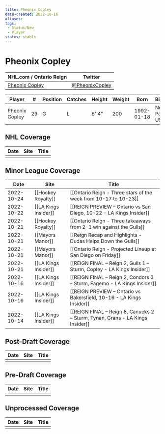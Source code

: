 ```yaml
---
title: Pheonix Copley
date-created: 2022-10-16
aliases: 
tags:
 - Status/New
 - Player
status: stable
---
```


# Pheonix Copley

| NHL.com / Ontario Reign | Twitter                                 |
| ----------------------- | --------------------------------------- |
| [Pheonix Copley](https://www.nhl.com/player/pheonix-copley-8477831)           | [@PheonixCopley](https://twitter.com/PheonixCopley) | 

| Player         | \#  | Position | Catches | Height | Weight | Born       | Birthplace          | Draft |
| -------------- | --- | -------- | ------- | ------ | ------ | ---------- | ------------------- | ----- |
| Pheonix Copley | 29  | G        | L       | 6' 4"  | 200    | 1992-01-18 | North Pole, AK, USA |       | 



## NHL  Coverage
| Date | Site | Title |
| ---- | ---- | ----- |
|      |      |       |



## Minor League Coverage
| Date       | Site                 | Title                                                                   |
| ---------- | -------------------- | ----------------------------------------------------------------------- |
| 2022-10-24 | [[Hockey Royalty]] | [[Ontario Reign - Three stars of the week from 10-17 to 10-23]]                                                                                                |
| 2022-10-22 | [[LA Kings Insider]] | [[REIGN PREVIEW – Ontario vs San Diego, 10-22 - LA Kings Insider]]      |
| 2022-10-21 | [[Hockey Royalty]]   | [[Ontario Reign - Three takeaways from 2-1 win against the Gulls]]      |
| 2022-10-21 | [[Mayors Manor]]     | [[Reign Recap and Highlights - Dudas Helps Down the Gulls]]             |
| 2022-10-21 | [[Mayors Manor]]     | [[Ontario Reign - Projected Lineup at San Diego on Friday]]             |
| 2022-10-21 | [[LA Kings Insider]] | [[REIGN FINAL – Reign 2, Gulls 1 – Sturm, Copley - LA Kings Insider]]   |
| 2022-10-16 | [[LA Kings Insider]] | [[REIGN FINAL – Reign 2, Condors 3 – Sturm, Fagemo - LA Kings Insider]] |
| 2022-10-16 | [[LA Kings Insider]] | [[REIGN PREVIEW – Ontario vs Bakersfield, 10-16 - LA Kings Insider]]    |
| 2022-10-14 | [[LA Kings Insider]] | [[REIGN FINAL – Reign 8, Canucks 2 – Sturm, Tynan, Grans - LA Kings Insider]] |



## Post-Draft Coverage
| Date | Site | Title |
| ---- | ---- | ----- |
|      |      |       |



## Pre-Draft Coverage
| Date | Site | Title |
| ---- | ---- | ----- |
|      |      |       |


## Unprocessed Coverage
| Date | Site | Title |
| ---- | ---- | ----- |
|      |      |       |
